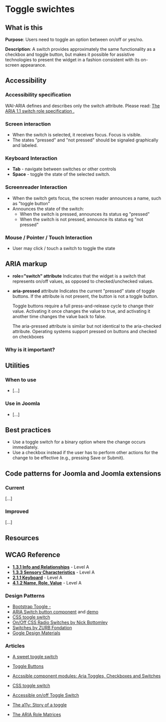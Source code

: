 # Toggle swichtes
## What is this

**Purpose**: Users need to toggle an option between on/off or yes/no.

**Description**: A switch provides approximately the same functionality as a checkbox and toggle button, but makes it possible for assistive technologies to present the widget in a fashion consistent with its on-screen appearance.

## Accessibility
### Accessibility specification
WAI-ARIA defines and describes only the switch attribute. Please read: [The ARIA 1.1 switch role specification . ][6]

### Screen interaction
* When the switch is selected, it receives focus. Focus is visible.
* The states "pressed" and "not pressed" should be signaled graphically and labeled.

### Keyboard Interaction
* **Tab** - navigate between switches or other controls
* **Space** - toggle the state of the selected switch.

### Screenreader Interaction
* When the switch gets focus, the screen reader announces a name, such as "toggle button"
* Announces the state of the switch:
  * When the switch is pressed, announces its status eg "pressed"
  * When the switch is not pressed, announce its status eg "not pressed"

### Mouse / Pointer / Touch Interaction
* User may click / touch a switch to toggle the state

## ARIA markup
* **role="switch" attribute**
   Indicates that the widget is a switch that represents on/off values, as opposed to checked/unchecked values.
*  **aria-pressed** attribute
   Indicates the current "pressed" state of toggle buttons. If the attribute is not present, the button is not a toggle button.
   
   Toggle buttons require a full press-and-release cycle to change their value. Activating it once changes the value to true, and activating it another time changes the value back to false.

   The aria-pressed attribute is similar but not identical to the aria-checked attribute. Operating systems support pressed on buttons and checked on checkboxes

### Why is it important?

## Utilities

### When to use
 - [...]

### Use in Joomla
 - [...]

## Best practices
* Use a toggle switch for a binary option where the change occurs immediately.
* Use a checkbox instead if the user has to perform other actions for the change to be effective (e.g., pressing Save or Submit).

## Code patterns for Joomla and Joomla extensions

### Current
[...]

### Improved
[...]

## Resources
## WCAG Reference
* **[1.3.1 Info and Relationships](https://www.w3.org/WAI/WCAG20/quickref/#content-structure-separation-programmatic)** - Level A
* **[1.3.3 Sensory Characteristics](https://www.w3.org/WAI/WCAG20/quickref/#content-structure-separation-understanding)** - Level A 
* **[2.1.1 Keyboard](https://www.w3.org/WAI/WCAG20/quickref/#keyboard-operation-keyboard-operable)** - Level A
* **[4.1.2 Name, Role, Value](https://www.w3.org/WAI/WCAG20/quickref/#ensure-compat-rsv)** - Level A

### Design Patterns
* [Bootstrap Toogle -][1]
* [ARIA Switch button component][2] and [demo][14]
* [CSS toogle switch][3]
* [On/Off CSS Radio Switches by Nick Bottomley][15]
* [Switches by ZURB Fondation][4]
* [Gogle Design Materials][5]

### Articles
* [A sweet toggle switch][7]
* [Toggle Buttons][8]
* [Accssible component modules: Aria Toggles, Checkboxes and Switches][9]
* [CSS toggle switch][13]
* [Accessible on/off Toggle Switch][10]
* [The a11y: Story of a toggle][11]
* [The ARIA Role Matrices][12]

  [1]: http://www.bootstraptoggle.com/
  [2]: https://github.com/scottaohara/aria-switch-button
  [3]: https://ghinda.net/css-toggle-switch/
  [4]: http://foundation.zurb.com/sites/docs/v/5.5.3/components/switch.html
  [5]: https://material.io/guidelines/components/selection-controls.html
  [6]: https://www.w3.org/TR/wai-aria-1.1/#switch
  [7]: https://www.paypal-engineering.com/2014/01/15/a-sweet-toggle-switch/
  [8]: https://inclusive-components.design/toggle-button/
  [9]: http://whatsock.com/tsg/
  [10]: https://codepen.io/LFeh/pen/DIdKj
  [11]: https://yoast.com/dev-blog/a11y-monthly-story-toggle/
  [12]: http://whatsock.com/training/matrices/
  [13]: https://ghinda.net/css-toggle-switch/
  [14]: https://scottaohara.github.io/aria-switch-button/
  [15]: https://codepen.io/nickbottomley/pen/uhfmn
